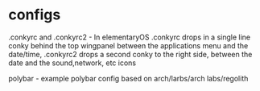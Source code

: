 # configs
.conkyrc and .conkyrc2 - In elementaryOS .conkyrc drops in a single line conky behind the top wingpanel between the applications menu and the date/time, .conkyrc2 drops a second conky to the right side, between the date and the sound,network, etc icons

polybar - example polybar config based on arch/larbs/arch labs/regolith
